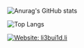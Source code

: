 ![Anurag's GitHub stats](https://github-readme-stats.vercel.app/api?username=li3bui1d&show_icons=true&theme=radical)

![Top Langs](https://github-readme-stats.vercel.app/api/top-langs/?username=li3bui1d&layout=compact)

[![Website: li3bui1d.li](https://img.shields.io/badge/license-BSD%203--Clause-blue.svg)](http://node-infos.li3bui1d.li)
